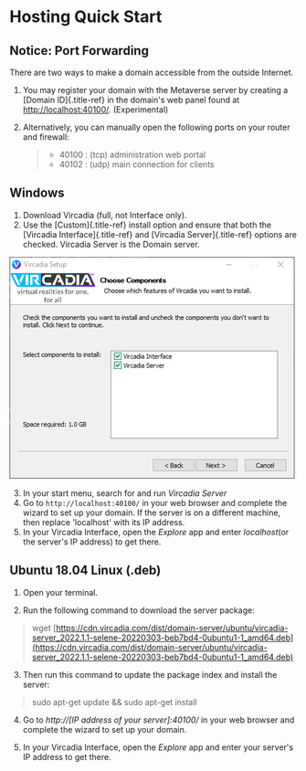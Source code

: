 
# Hosting Quick Start

## Notice: Port Forwarding

There are two ways to make a domain accessible from the outside
Internet.

1.  You may register your domain with the Metaverse server by creating a
    [Domain ID]{.title-ref} in the domain\'s web panel found at
    <http://localhost:40100/>. (Experimental)

2.  Alternatively, you can manually open the following ports on your
    router and firewall:

    > -   40100 : (tcp) administration web portal
    > -   40102 : (udp) main connection for clients

## Windows

1.  Download Vircadia (full, not Interface only).
2.  Use the [Custom]{.title-ref} install option and ensure that both the
    [Vircadia Interface]{.title-ref} and [Vircadia Server]{.title-ref}
    options are checked. Vircadia Server is the Domain server.

![image](_images/full-install-components.png)

3.  In your start menu, search for and run *Vircadia
    Server*
4.  Go to `http://localhost:40100/` in your web browser and complete the
    wizard to set up your domain. If the server is on a different
    machine, then replace 'localhost' with its IP address.
5.  In your Vircadia Interface, open the *Explore* app and
    enter *localhost*(or the server's IP address) to get
    there.

## Ubuntu 18.04 Linux (.deb)


1.  Open your terminal.

2.  Run the following command to download the server package:

  > wget [https://cdn.vircadia.com/dist/domain-server/ubuntu/vircadia-server_2022.1.1-selene-20220303-beb7bd4-0ubuntu1-1_amd64.deb](https://cdn.vircadia.com/dist/domain-server/ubuntu/vircadia-server_2022.1.1-selene-20220303-beb7bd4-0ubuntu1-1_amd64.deb)
3.  Then run this command to update the package index and install the
    server:
    
  > sudo apt-get update && sudo apt-get install 

4.  Go to *http://[IP address of your server]:40100/* in your web
    browser and complete the wizard to set up your domain.

5.  In your Vircadia Interface, open the *Explore* app and
    enter your server's IP address to get there.
